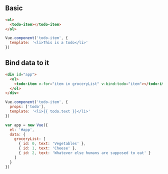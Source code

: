 ---
---

## Basic

```html
<ol>
  <todo-item></todo-item>
</ol>
```

```javascript
Vue.component('todo-item', {
  template: '<li>This is a todo</li>'
})
```

## Bind data to it

```html
<div id="app">
  <ol>
    <todo-item v-for="item in groceryList" v-bind:todo="item"></todo-item>
  </ol>
</div>
```

```javascript
Vue.component('todo-item', {
  props: ['todo'],
  template: '<li>{{ todo.text }}</li>'
})

var app = new Vue({
  el: '#app',
  data: {
    groceryList: [
      { id: 0, text: 'Vegetables' },
      { id: 1, text: 'Cheese' },
      { id: 2, text: 'Whatever else humans are supposed to eat' }
    ]
  }
})
```
